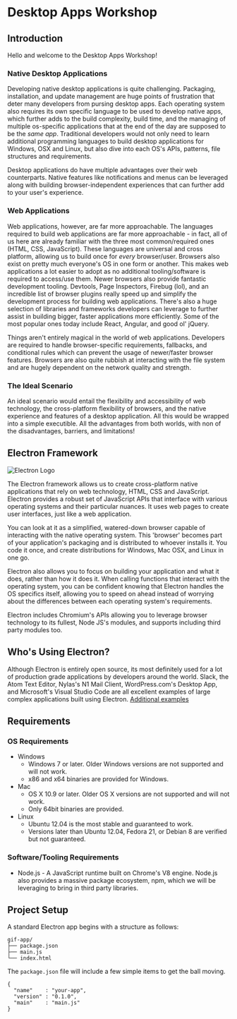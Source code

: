 # Desktop Apps Workshop

## Introduction
Hello and welcome to the Desktop Apps Workshop!

### Native Desktop Applications
Developing native desktop applications is quite challenging. Packaging, installation, and update management are huge points of frustration that deter many developers from pursing desktop apps. Each operating system also requires its own specific language to be used to develop native apps, which further adds to the build complexity, build time, and the managing of multiple os-specific applications that at the end of the day are supposed to be the *same app*. Traditional developers would not only need to learn additional programming languages to build desktop applications for Windows, OSX and Linux, but also dive into each OS's APIs, patterns, file structures and requirements.

Desktop applications do have multiple advantages over their web counterparts. Native features like notifications and menus can be leveraged along with building browser-independent experiences that can further add to your user's experience.

### Web Applications
Web applications, however, are far more approachable. The languages required to build web applications are far more approachable - in fact, all of us here are already familiar with the three most common/required ones (HTML, CSS, JavaScript). These languages are universal and cross platform, allowing us to build once for *every* browser/user. Browsers also exist on pretty much everyone's OS in one form or another. This makes web applications a lot easier to adopt as no additional tooling/software is required to access/use them. Newer browsers also provide fantastic development tooling. Devtools, Page Inspectors, Firebug (lol), and an incredible list of browser plugins really speed up and simplify the development process for building web applications. There's also a huge selection of libraries and frameworks developers can leverage to further assist in building bigger, faster applications more efficiently. Some of the most popular ones today include React, Angular, and good ol' jQuery.

Things aren't entirely magical in the world of web applications. Developers are required to handle browser-specific requirements, fallbacks, and conditional rules which can prevent the usage of newer/faster browser features. Browsers are also quite rubbish at interacting with the file system and are hugely dependent on the network quality and strength.

### The Ideal Scenario
An ideal scenario would entail the flexibility and accessibility of web technology, the cross-platform flexibility of browsers, and the native experience and features of a desktop application. All this would be wrapped into a simple executible. All the advantages from both worlds, with non of the disadvantages, barriers, and limitations!

## Electron Framework

![Electron Logo](https://camo.githubusercontent.com/11e7cfd04eceb1ea7464e99edda0e7000487f343/68747470733a2f2f656c656374726f6e2e61746f6d2e696f2f696d616765732f656c656374726f6e2d6c6f676f2e737667)

The Electron framework allows us to create cross-platform native applications that rely on web technology, HTML, CSS and JavaScript. Electron provides a robust set of JavaScript APIs that interface with various operating systems and their particular nuances. It uses web pages to create user interfaces, just like a web application.

You can look at it as a simplified, watered-down browser capable of interacting with the native operating system. This 'browser' becomes part of your application's packaging and is distributed to whoever installs it. You code it once, and create distributions for Windows, Mac OSX, and Linux in one go.

Electron also allows you to focus on building your application and what it does, rather than how it does it. When calling functions that interact with the operating system, you can be confident knowing that Electron handles the OS specifics itself, allowing you to speed on ahead instead of worrying about the differences between each operating system's requirements.

Electron includes Chromium's APIs allowing you to leverage browser technology to its fullest, Node JS's modules, and supports including third party modules too.

## Who's Using Electron?
Although Electron is entirely open source, its most definitely used for a lot of production grade applications by developers around the world. Slack, the Atom Text Editor, Nylas's N1 Mail Client, WordPress.com's Desktop App, and Microsoft's Visual Studio Code are all excellent examples of large complex applications built using Electron. [Additional examples](https://electron.atom.io/apps/)

## Requirements
### OS Requirements
- Windows
  - Windows 7 or later. Older Windows versions are not supported and will not work.
  - x86 and x64 binaries are provided for Windows.
- Mac
  - OS X 10.9 or later. Older OS X versions are not supported and will not work.
  - Only 64bit binaries are provided.
- Linux
  - Ubuntu 12.04 is the most stable and guaranteed to work.
  - Versions later than Ubuntu 12.04, Fedora 21, or Debian 8 are verified but not guaranteed.

### Software/Tooling Requirements
- Node.js - A JavaScript runtime built on Chrome's V8 engine. Node.js also provides a massive package ecosystem, npm, which we will be leveraging to bring in third party libraries.

## Project Setup
A standard Electron app begins with a structure as follows:
```
gif-app/
├── package.json
├── main.js
└── index.html
```

The `package.json` file will include a few simple items to get the ball moving.

```
{
  "name"    : "your-app",
  "version" : "0.1.0",
  "main"    : "main.js"
}
```
